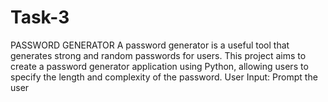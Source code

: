 # Task-3
PASSWORD GENERATOR  A password generator is a useful tool that generates strong and random passwords for users. This project aims to create a password generator application using Python, allowing users to specify the length and complexity of the password. User Input: Prompt the user 
